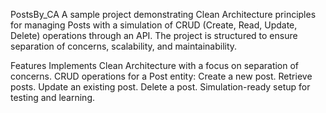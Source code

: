 PostsBy_CA
A sample project demonstrating Clean Architecture principles for managing Posts with a simulation of CRUD (Create, Read, Update, Delete) operations through an API. The project is structured to ensure separation of concerns, scalability, and maintainability.

Features
Implements Clean Architecture with a focus on separation of concerns.
CRUD operations for a Post entity:
Create a new post.
Retrieve posts.
Update an existing post.
Delete a post.
Simulation-ready setup for testing and learning.
